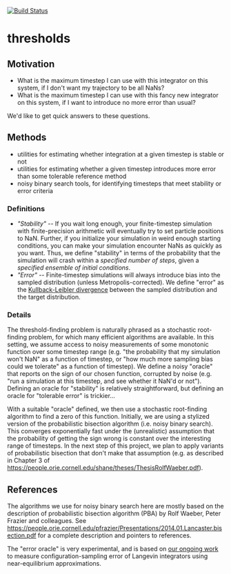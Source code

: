 [![Build Status](https://travis-ci.org/choderalab/thresholds.svg?branch=master)](https://travis-ci.org/choderalab/thresholds?branch=master)

# thresholds

## Motivation
* What is the maximum timestep I can use with this integrator on this system, if I don't want my trajectory to be all NaNs?
* What is the maximum timestep I can use with this fancy new integrator on this system, if I want to introduce no more error than usual?

We'd like to get quick answers to these questions.

## Methods
* utilities for estimating whether integration at a given timestep is stable or not
* utilities for estimating whether a given timestep introduces more error than some tolerable reference method
* noisy binary search tools, for identifying timesteps that meet stability or error criteria

### Definitions
* *"Stability"* -- If you wait long enough, your finite-timestep simulation with finite-precision arithmetic will eventually try to set particle positions to NaN. Further, if you initialize your simulation in weird enough starting conditions, you can make your simulation encounter NaNs as quickly as you want. Thus, we define "stability" in terms of the probability that the simulation will crash within a _specified number of steps_, given a _specified ensemble of initial conditions_.
* *"Error"* -- Finite-timestep simulations will always introduce bias into the sampled distribution (unless Metropolis-corrected). We define "error" as the [Kullback-Leibler divergence](https://en.wikipedia.org/wiki/Kullback%E2%80%93Leibler_divergence) between the sampled distribution and the target distribution.

### Details
The threshold-finding problem is naturally phrased as a stochastic root-finding problem, for which many efficient algorithms are available.
In this setting, we assume access to noisy measurements of some monotonic function over some timestep range (e.g. "the probability that my simulation won't NaN" as a function of timestep, or "how much more sampling bias could we tolerate" as a function of timestep).
We define a noisy "oracle" that reports on the sign of our chosen function, corrupted by noise (e.g. "run a simulation at this timestep, and see whether it NaN'd or not").
Defining an oracle for "stability" is relatively straightforward, but defining an oracle for "tolerable error" is trickier...

With a suitable "oracle" defined, we then use a stochastic root-finding algorithm to find a zero of this function.
Initially, we are using a stylized version of the probabilistic bisection algorithm (i.e. noisy binary search).
This converges exponentially fast under the (unrealistic) assumption that the probability of getting the sign wrong is constant over the interesting range of timesteps.
In the next step of this project, we plan to apply variants of probabilistic bisection that don't make that assumption (e.g. as described in Chapter 3 of https://people.orie.cornell.edu/shane/theses/ThesisRolfWaeber.pdf).

## References
The algorithms we use for noisy binary search here are mostly based on the description of probabilistic bisection algorithm (PBA) by Rolf Waeber, Peter Frazier and colleagues. See https://people.orie.cornell.edu/pfrazier/Presentations/2014.01.Lancaster.bisection.pdf for a complete description and pointers to references.

The "error oracle" is very experimental, and is based on [our ongoing work](https://github.com/choderalab/integrator-benchmark) to measure configuration-sampling error of Langevin integrators using near-equilibrium approximations.
